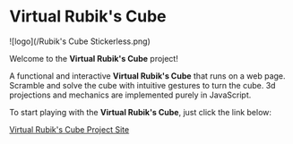 # Virtual Rubik's Cube

![logo](/Rubik's Cube Stickerless.png)

Welcome to the **Virtual Rubik's Cube** project!

A functional and interactive **Virtual Rubik's Cube** that runs on a web page.
Scramble and solve the cube with intuitive gestures to turn the cube.
3d projections and mechanics are implemented purely in JavaScript.

To start playing with the **Virtual Rubik's Cube**, just click the link below:

[Virtual Rubik's Cube Project Site](https://matthew13483.github.io/RubiksCube/)